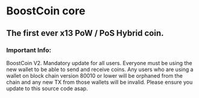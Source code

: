 # BoostCoin core

## The first ever x13 PoW / PoS Hybrid coin.


### Important Info:

BoostCoin V2. Mandatory update for all users. Everyone must be using the new wallet to be able to send and receive coins.
Any users who are using a wallet on block chain version 80010 or lower will be orphaned from the chain and any new TX from
those wallets will be invalid. Please ensure you update to this source code asap.
